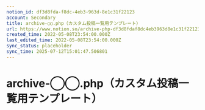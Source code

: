 ```yaml
---
notion_id: df3d8fda-f8dc-4eb3-963d-8e1c31f22123
account: Secondary
title: archive-◯◯.php（カスタム投稿一覧用テンプレート）
url: https://www.notion.so/archive-php-df3d8fdaf8dc4eb3963d8e1c31f22123
created_time: 2022-05-08T23:54:00.000Z
last_edited_time: 2022-05-08T23:54:00.000Z
sync_status: placeholder
sync_time: 2025-07-12T15:01:47.506801
---
```

# archive-◯◯.php（カスタム投稿一覧用テンプレート）

